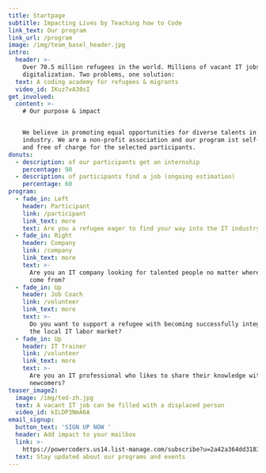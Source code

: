```yaml
---
title: Startpage
subtitle: Impacting Lives by Teaching how to Code
link_text: Our program
link_url: /program
image: /img/team_basel_header.jpg
intro:
  header: >-
    Over 70.5 million refugees in the world. Millions of vacant IT jobs due to
    digitalization. Two problems, one solution:
  text: A coding academy for refugees & migrants
  video_id: IKuz7vA30sI
get_involved:
  content: >-
    # Our purpose & impact


    We believe in promoting equal opportunities for diverse talents in the IT
    industry. We are a non-profit association and our program ist self-funded
    and free of charge for the selected participants.
donuts:
  - description: of our participants get an internship
    percentage: 90
  - description: of participants find a job (ongoing estimation)
    percentage: 60
program:
  - fade_in: Left
    header: Participant
    link: /participant
    link_text: more
    text: Are you a refugee eager to find your way into the IT industry?
  - fade_in: Right
    header: Company
    link: /company
    link_text: more
    text: >-
      Are you an IT company looking for talented people no matter where they
      come from?
  - fade_in: Up
    header: Job Coach
    link: /volunteer
    link_text: more
    text: >-
      Do you want to support a refugee with becoming successfully integrated in
      the local IT labor market?
  - fade_in: Up
    header: IT Trainer
    link: /volunteer
    link_text: more
    text: >-
      Are you an IT professional who likes to share their knowledge with
      newcomers?
teaser_image2:
  image: /img/ted-zh.jpg
  text: A vacant IT job can be filled with a displaced person
  video_id: kILDP3NmA6A
email_signup:
  button_text: 'SIGN UP NOW '
  header: Add impact to your mailbox
  link: >-
    https://powercoders.us14.list-manage.com/subscribe?u=2a42a364dd3183e63617d355b&id=dd4d5d82f8
  text: Stay updated about our programs and events
---
```



